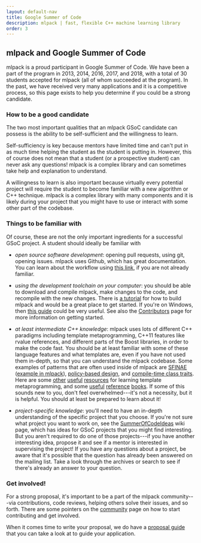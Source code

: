 ```yaml
---
layout: default-nav
title: Google Summer of Code
description: mlpack | fast, flexible C++ machine learning library
order: 3
---
```


## mlpack and Google Summer of Code

mlpack is a proud participant in Google Summer of Code. We have been a part of
the program in 2013, 2014, 2016, 2017, and 2018, with a total of 30 students
accepted for mlpack (all of whom succeeded at the program). In the past, we have
received very many applications and it is a competitive process, so this page
exists to help you determine if you could be a strong candidate.

### How to be a good candidate

The two most important qualities that an mlpack GSoC candidate can possess is
the ability to be self-sufficient and the willingness to learn.

Self-sufficiency is key because mentors have limited time and can't put in as
much time helping the student as the student is putting in. However, this of
course does not mean that a student (or a prospective student) can never ask any
questions! mlpack is a complex library and can sometimes take help and
explanation to understand.

A willingness to learn is also important because virtually every potential
project will require the student to become familiar with a new algorithm or C++
technique. mlpack is a complex library with many components and it is likely
during your project that you might have to use or interact with some other part
of the codebase.

### Things to be familiar with

Of course, these are not the only important ingredients for a successful GSoC
project. A student should ideally be familiar with

 * *open source software development*: opening pull requests, using git, opening
   issues. mlpack uses Github, which has great documentation. You can learn
   about the workflow using [this link](https://guides.github.com), if you are
   not already familiar.

 * *using the development toolchain on your computer*: you should be able to
   download and compile mlpack, make changes to the code, and recompile with the
   new changes. There is [a tutorial](doc/mlpack-git/doxygen/build.html) for
   how to build mlpack and would be a great place to get started. If you're on
   Windows, then [this guide](doc/mlpack-git/doxygen/build_windows.html) could
   be very useful.  See also the [Contributors](contributors.html) page for more
   information on getting started.

 * *at least intermediate C++ knowledge*: mlpack uses lots of different C++
   paradigms including template metaprogramming, C++11 features like rvalue
   references, and different parts of the Boost libraries, in order to make the
   code fast. You should be at least familiar with some of these language
   features and what templates are, even if you have not used them in-depth, so
   that you can understand the mlpack codebase. Some examples of patterns that
   are often used inside of mlpack are
   [SFINAE](https://shaharmike.com/cpp/sfinae/)
   ([example in mlpack](https://github.com/mlpack/mlpack/blob/565cfd3aad22deec0656b86e801052593a937723/src/mlpack/methods/mean_shift/mean_shift.hpp#L123)),
   [policy-based design](http://www.drdobbs.com/policy-based-design-in-the-real-world/184401861),
   and [compile-time class traits](https://accu.org/index.php/journals/442).
   Here are some
   [other](https://www.codeproject.com/Articles/257589/An-Idiots-Guide-to-Cplusplus-Templates-Part)
   [useful](https://www.codeproject.com/Articles/268849/An-Idiots-Guide-to-Cplusplus-Templates-Part)
   [resources](https://www.codeproject.com/Articles/3743/A-gentle-introduction-to-Template-Metaprogramming)
   for learning template metaprogramming, and some
   [useful](https://www.amazon.com/Modern-Design-Generic-Programming-Patterns/dp/0201704315)
   [reference](https://www.amazon.com/gp/product/0321334876?ie=UTF8&tag=aristeia.com-20&linkCode=as2&camp=1789&creative=9325&creativeASIN=0321334876)
   [books](https://www.amazon.com/gp/product/0201749629?ie=UTF8tag=aristeia.com-20linkCode=as2camp=1789creative=9325creativeASIN=0201749629). If
   some of this sounds new to you, don't feel overwhelmed---it's not a
   necessity, but it is helpful. You should at least be prepared to learn about
   it!

 * *project-specific knowledge*: you'll need to have an in-depth understanding
   of the specific project that you choose.  If you're not sure what project you
   want to work on, see the
   [SummerOfCodeIdeas](https://github.com/mlpack/mlpack/wiki/SummerOfCodeIdeas)
   wiki page, which has ideas for GSoC projects that you might find interesting.
   But you aren't required to do one of those projects---if you have another
   interesting idea, propose it and see if a mentor is interested in supervising
   the project!  If you have any questions about a project, be aware that it's
   possible that the question has already been answered on the mailing list.
   Take a look through the archives or search to see if there's already an
   answer to your question.

### Get involved!

For a strong proposal, it's important to be a part of the mlpack community---via
contributions, code reviews, helping others solve their issues, and so forth.
There are some pointers on the [community](community.html) page on how to start
contributing and get involved.

When it comes time to write your proposal, we do have a [proposal
guide](https://github.com/mlpack/mlpack/wiki/Google-Summer-of-Code-Application-Guide)
that you can take a look at to guide your application.
